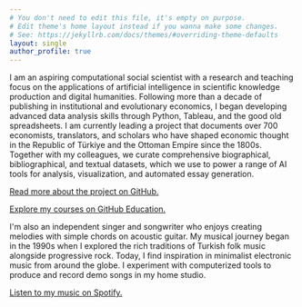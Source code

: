 ```yaml
---
# You don't need to edit this file, it's empty on purpose.
# Edit theme's home layout instead if you wanna make some changes.
# See: https://jekyllrb.com/docs/themes/#overriding-theme-defaults
layout: single
author_profile: true
---
```


I am an aspiring computational social scientist with a research and teaching focus on the applications of artificial intelligence in scientific knowledge production and digital humanities. Following more than a decade of publishing in institutional and evolutionary economics, I began developing advanced data analysis skills through Python, Tableau, and the good old spreadsheets. I am currently leading a project that documents over 700 economists, translators, and scholars who have shaped economic thought in the Republic of Türkiye and the Ottoman Empire since the 1800s. Together with my colleagues, we curate comprehensive biographical, bibliographical, and textual datasets, which we use to power a range of AI tools for analysis, visualization, and automated essay generation.

[Read more about the project on GitHub.](https://github.com/sekerefe/TRPolEcon_Public)

[Explore my courses on GitHub Education.](https://github.com/Al2-courses)

I'm also an independent singer and songwriter who enjoys creating melodies with simple chords on acoustic guitar. My musical journey began in the 1990s when I explored the rich traditions of Turkish folk music alongside progressive rock. Today, I find inspiration in minimalist electronic music from around the globe. I experiment with computerized tools to produce and record demo songs in my home studio.

[Listen to my music on Spotify.](https://open.spotify.com/artist/5jP3lpQjZrTekDv5cPANXt)